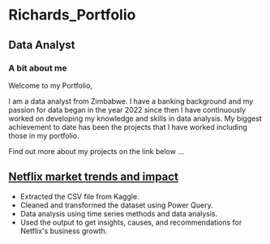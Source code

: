 # Richards_Portfolio

## Data Analyst

### A bit about me

Welcome to my Portfolio, 

I am a data analyst from Zimbabwe. I have a banking background and my passion for  data began  in the year 2022 since then I have continuously worked on  developing my knowledge and skills  in data analysis. My biggest achievement to date has been the projects that I have worked including those in my portfolio.

Find out more about my projects on the link below ...

## [Netflix market trends and impact](https://github.com/richardmukechiwa/Netflix-Analysis-Project-.git)

- Extracted the CSV file from Kaggle.
- Cleaned and transformed the dataset using Power Query.
- Data analysis using time series methods and data analysis.
- Used the output to get insights, causes, and recommendations for Netflix's business growth.

																			

